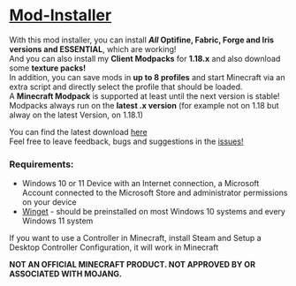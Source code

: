 # [Mod-Installer](https://github.com/SanCraftDev/Mod-Installer)
With this mod installer, you can install **_All_ Optifine, Fabric, Forge and Iris versions and ESSENTIAL**, which are working! <br/>
And you can also install my **Client Modpacks** for **1.18.x** and also download some **texture packs!** <br/>
In addition, you can save mods in **up to 8 profiles** and start Minecraft via an extra script and directly select the profile that should be loaded. <br/>
A **Minecraft Modpack** is supported at least until the next version is stable! <br/>
Modpacks always run on the **latest .x version** (for example not on 1.18 but alway on the latest Version, on 1.18.1) <br/>

You can find the latest download [here](https://github.com/SanCraftDev/Mod-Installer/releases/latest/download/Installer.bat) <br/>
Feel free to leave feedback, bugs and suggestions in the [issues!](https://github.com/SanCraftDev/Mod-Installer/issues/) <br/>

### Requirements:
 - Windows 10 or 11 Device with an Internet connection, a Microsoft Account connected to the Microsoft Store and administrator permissions on your device
 - [Winget](https://docs.microsoft.com/de-de/windows/package-manager/winget) - should be preinstalled on most Windows 10 systems and every Windows 11 system
 
If you want to use a Controller in Minecraft, install Steam and Setup a Desktop Controller Configuration, it will work in Minecraft

**NOT AN OFFICIAL MINECRAFT PRODUCT. NOT APPROVED BY OR ASSOCIATED WITH MOJANG.**
